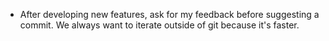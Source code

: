 - After developing new features, ask for my feedback before suggesting a commit. We always want to iterate outside of git because it's faster.